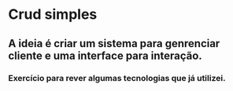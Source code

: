 # Crud simples

## A ideia é criar um sistema para genrenciar cliente e uma interface para interação.

### Exercício para rever algumas tecnologias que já utilizei.

